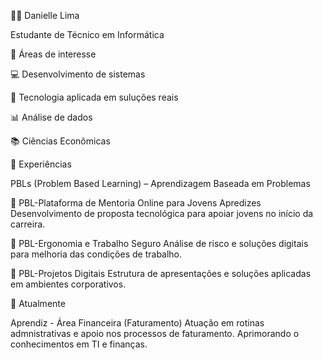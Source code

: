 👩‍💻 Danielle Lima

Estudante de Técnico em Informática

🎯 Áreas de interesse

💻 Desenvolvimento de sistemas

🚀 Tecnologia aplicada em suluções reais

📊 Análise de dados

📚 Ciências Econômicas


🧩 Experiências

PBLs (Problem Based Learning) – Aprendizagem Baseada em Problemas

📌 PBL-Plataforma de Mentoria Online para Jovens Apredizes
Desenvolvimento de proposta tecnológica para apoiar jovens no início da carreira.

📌 PBL-Ergonomia e Trabalho Seguro
Análise de risco e soluções digitais para melhoria das condições de trabalho.

📌 PBL-Projetos Digitais
Estrutura de apresentações e soluções aplicadas em ambientes corporativos.

📂 Atualmente

Aprendiz - Área Financeira (Faturamento)
Atuação em rotinas admnistrativas e apoio nos processos de faturamento.
Aprimorando o conhecimentos em TI e finanças.
